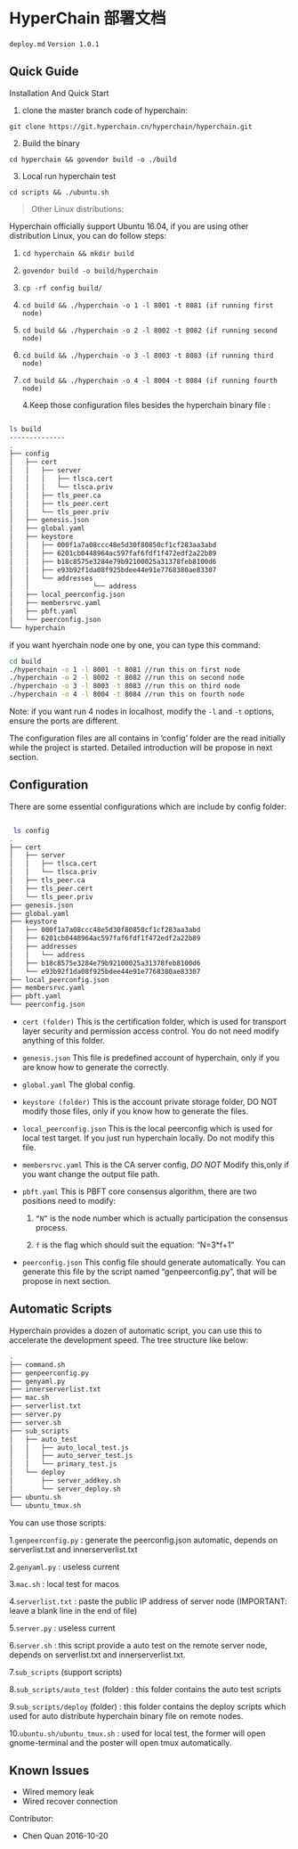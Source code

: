 # HyperChain 部署文档

`deploy.md` `Version 1.0.1`


## Quick Guide
Installation And Quick Start

1. clone the master branch code of hyperchain:

`git clone https://git.hyperchain.cn/hyperchain/hyperchain.git`

2. Build the binary 

`cd hyperchain && govendor build -o ./build`

3. Local run hyperchain test

`cd scripts && ./ubuntu.sh`

> Other Linux distributions:

Hyperchain officially support Ubuntu 16.04, if you are using other distribution Linux, you can do follow steps:

1. `cd hyperchain && mkdir build`
2. `govendor build -o build/hyperchain`
3. `cp -rf config build/`
4. `cd build && ./hyperchain -o 1 -l 8001 -t 8081 (if running first node)`
5. `cd build && ./hyperchain -o 2 -l 8002 -t 8082 (if running second node)`
6. `cd build && ./hyperchain -o 3 -l 8003 -t 8083 (if running third node)`
7. `cd build && ./hyperchain -o 4 -l 8004 -t 8084 (if running fourth node)`

    4.Keep those configuration files besides the hyperchain binary file :

```bash

ls build
--------------
.
├── config
│   ├── cert
│   │   ├── server
│   │   │   ├── tlsca.cert
│   │   │   └── tlsca.priv
│   │   ├── tls_peer.ca
│   │   ├── tls_peer.cert
│   │   └── tls_peer.priv
│   ├── genesis.json
│   ├── global.yaml
│   ├── keystore
│   │   ├── 000f1a7a08ccc48e5d30f80850cf1cf283aa3abd
│   │   ├── 6201cb0448964ac597faf6fdf1f472edf2a22b89
│   │   ├── b18c8575e3284e79b92100025a31378feb8100d6
│   │   ├── e93b92f1da08f925bdee44e91e7768380ae83307
│   │   └── addresses
│   │                └── address
│   ├── local_peerconfig.json
│   ├── membersrvc.yaml
│   ├── pbft.yaml
│   └── peerconfig.json
└── hyperchain
```

if you want hyerchain node one by one, you can type this command:

```bash
cd build
./hyperchain -o 1 -l 8001 -t 8081 //run this on first node
./hyperchain -o 2 -l 8002 -t 8082 //run this on second node
./hyperchain -o 3 -l 8003 -t 8083 //run this on third node
./hyperchain -o 4 -l 8004 -t 8084 //run this on fourth node
```
Note: if you want run 4 nodes in localhost, modify the `-l` and `-t` options, ensure the ports are different. 

The configuration files are all contains in ‘config’ folder are the read initially while the project is started. Detailed introduction will be propose in next section.
## Configuration

There are some essential configurations which are include by config folder:

```bash 

 ls config
.
├── cert
│   ├── server
│   │   ├── tlsca.cert
│   │   └── tlsca.priv
│   ├── tls_peer.ca
│   ├── tls_peer.cert
│   └── tls_peer.priv
├── genesis.json
├── global.yaml
├── keystore
│   ├── 000f1a7a08ccc48e5d30f80850cf1cf283aa3abd
│   ├── 6201cb0448964ac597faf6fdf1f472edf2a22b89
│   ├── addresses
│   │   └── address
│   ├── b18c8575e3284e79b92100025a31378feb8100d6
│   └── e93b92f1da08f925bdee44e91e7768380ae83307
├── local_peerconfig.json
├── membersrvc.yaml
├── pbft.yaml
└── peerconfig.json
```

- `cert (folder)` This is the certification folder, which is used for transport layer security and permission access control. You do not need modify anything of this folder.

- `genesis.json` This file is predefined account of hyperchain, only if you are know how to generate the correctly.

- `global.yaml` The global config.

- `keystore (folder)`
This is the account private storage folder, DO NOT modify those files, only if you know how to generate the files. 

- `local_peerconfig.json`
This is the local peerconfig which is used for local test target. If you just run hyperchain locally. Do not modify this file. 

- `membersrvc.yaml`
This is the CA server config, *DO NOT* Modify this,only if you want change the output file path.

- `pbft.yaml`
This is PBFT core consensus algorithm, there are two positions need to modify:
    
    1. `“N”` is the node number which is actually participation the consensus process.
    
    2. `f`  is the flag which should suit the equation: “N=3*f+1”  

- `peerconfig.json`
This config file should generate automatically. You can generate this file by the script named “genpeerconfig.py”, that will be propose in next section.  

## Automatic Scripts
Hyperchain provides a dozen of automatic script, you can use this to accelerate the development speed.
The tree structure like below:  
```bash
.
├── command.sh
├── genpeerconfig.py
├── genyaml.py
├── innerserverlist.txt
├── mac.sh
├── serverlist.txt
├── server.py
├── server.sh
├── sub_scripts
│   ├── auto_test
│   │   ├── auto_local_test.js
│   │   ├── auto_server_test.js
│   │   └── primary_test.js
│   └── deploy
│       ├── server_addkey.sh
│       └── server_deploy.sh
├── ubuntu.sh
└── ubuntu_tmux.sh
```

You can use those scripts:

1.`genpeerconfig.py` : generate the peerconfig.json automatic, depends on serverlist.txt and innerserverlist.txt 

2.`genyaml.py` : useless current

3.`mac.sh` : local test for macos

4.`serverlist.txt` : paste the public IP address of server node (IMPORTANT: leave a blank line in the end of file)

5.`server.py` : useless current

6.`server.sh` : this script provide a auto test on the remote server node, depends on serverlist.txt and innerserverlist.txt.

7.`sub_scripts` (support scripts)

8.`sub_scripts/auto_test` (folder) : this folder contains the auto test scripts 

9.`sub_scripts/deploy` (folder) : this folder contains the deploy scripts which used for auto distribute hyperchain binary file on remote nodes.

10.`ubuntu.sh/ubuntu_tmux.sh` : used for local test, the former will open gnome-terminal and the poster will open tmux automatically. 

## Known Issues
- Wired memory leak
- Wired recover connection

Contributor:
- Chen Quan 2016-10-20